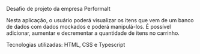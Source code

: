 Desafio de projeto da empresa PerformaIt

Nesta aplicação, o usuário poderá visualizar os itens que vem de um banco de dados com dados mockados e poderá
manipulá-los. É possível adicionar, aumentar e decrementar a quantidade de itens no carrinho.

Tecnologias utilizadas: HTML, CSS e Typescript